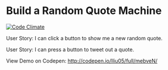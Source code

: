 # Build a Random Quote Machine

[![Code Climate](https://codeclimate.com/github/lliu05/QuoteOfTheDay/badges/gpa.svg)](https://codeclimate.com/github/lliu05/QuoteOfTheDay)

User Story: I can click a button to show me a new random quote.

User Story: I can press a button to tweet out a quote.

View Demo on Codepen: http://codepen.io/lliu05/full/mebveN/
